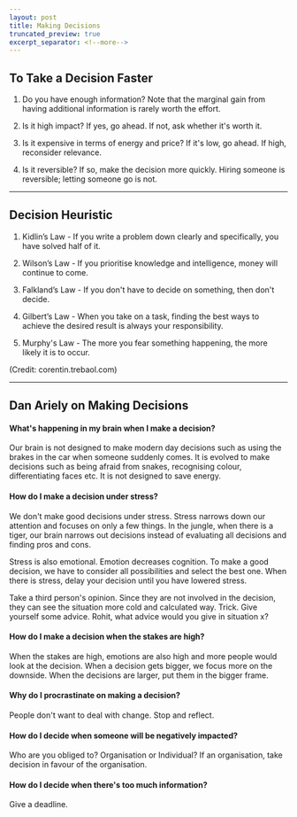 ```yaml
---
layout: post
title: Making Decisions
truncated_preview: true
excerpt_separator: <!--more-->
---
```



## To Take a Decision Faster

1. Do you have enough information? Note that the marginal gain from having additional information is rarely worth the effort.

2. Is it high impact? If yes, go ahead. If not, ask whether it's worth it.

3. Is it expensive in terms of energy and price? If it's low, go ahead. If high, reconsider relevance.

4. Is it reversible? If so, make the decision more quickly. Hiring someone is reversible; letting someone go is not.
<!--more-->
------

## Decision Heuristic

1. Kidlin’s Law - If you write a problem down clearly and specifically, you have solved half of it.

2. Wilson’s Law - If you prioritise knowledge and intelligence, money will continue to come.

3. Falkland’s Law - If you don't have to decide on something, then don't decide.

4. Gilbert’s Law - When you take on a task, finding the best ways to achieve the desired result is always your responsibility.

6. Murphy's Law - The more you fear something happening, the more likely it is to occur.

(Credit: corentin.trebaol.com)

------

## Dan Ariely on Making Decisions

#### What's happening in my brain when I make a decision?

Our brain is not designed to make modern day decisions such as using the brakes in the car when someone suddenly comes. It is evolved to make decisions such as being afraid from snakes, recognising colour, differentiating faces 
etc. It is not designed to save energy.

<!--more-->
#### How do I make a decision under stress?

We don't make good decisions under stress. Stress narrows down our attention and focuses on only a few things. In the jungle, when there is a tiger, our brain narrows out decisions instead of evaluating all decisions and finding pros and cons.

Stress is also emotional. Emotion decreases cognition. To make a good decision, we have to consider all possibilities and select the best one. When there is stress, delay your decision until you have lowered stress.

Take a third person's opinion. Since they are not involved in the decision, they can see the situation more cold and calculated way. Trick. Give yourself some advice. Rohit, what advice would you give in situation x?

#### How do I make a decision when the stakes are high?
When the stakes are high, emotions are also high and more people would look at the decision. When a decision gets bigger, we focus more on the downside. When the decisions are larger, put them in the bigger frame.

#### Why do I procrastinate on making a decision?
People don't want to deal with change. Stop and reflect.

#### How do I decide when someone will be negatively impacted?

Who are you obliged to? Organisation or Individual? If an organisation, take decision in favour of the organisation.

#### How do I decide when there's too much information?

Give a deadline. 